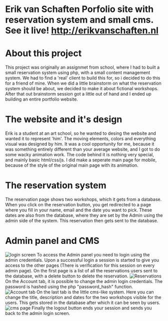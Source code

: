 # Erik van Schaften Porfolio site with reservation system and small cms. See it live! http://erikvanschaften.nl

# About this project
This project was originally an assignmet from school, where I had to built a small reservation system using php, with a small content management system. We had to find a 'real' client to build this for, so i decided to do this for a friend of mine. When we did a little brainstorm on what the reservation system should be about, we decided to make it about fictional workshops. After that out brainstorm session got a little out of hand and I ended up building an entire portfolio website.

# The website and it's design
Erik is a student at an art school, so he wanted to desing the website and wanted it to represent 'him'. The moving elements, colors and everything visual was designed by him. It was a cool opportunity for me, because it was something entirely different than your average website, and I got to do some wacky animation work. The code behind it is nothing very special, and mainly basic html/css/js.
I did make a seperate main page for mobile, because of the style of the original main page with its animation.

# The reservation system
The reservation page shows two workshops, which it gets from a database. When you click on the reservation button, you get redirected to a page where you fill in your name, email and the date you want to pick. These dates are also from the database, where they are set by the Admin using the admin side of the system. This reservation then gets sent to the database.

# Admin panel and CMS
![login screen](https://imgur.com/oBHBNao.png)
To access the Admin panel you need to login using the admin credentials. Upon a successful login a session is started to give you access to the other pages (There is verification for this session on every admin page). On the first page is a list of all the reservations users sent to the database, with a delete button to delete the reservation.
![Reservations](https://imgur.com/ZgaXplL.png)
On the Account tab, it is possible to change the admin login credentials. The password is hashed using the php "password_hash" function.
![Account tab](https://imgur.com/60e9qE3.png)
On the last tab is the little cms-like system. Here you can change the title, description and dates for the two workshops visible for the users. This gets stored in the database after which it can be seen by users.
![cms page](https://imgur.com/Ta7dI7F.png)
Finally the logout button ends your session and sends you back to the admin login screen.
